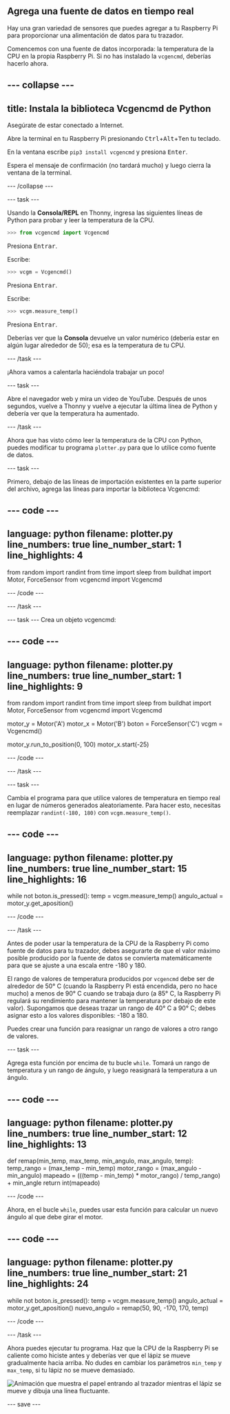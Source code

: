 ## Agrega una fuente de datos en tiempo real

Hay una gran variedad de sensores que puedes agregar a tu Raspberry Pi para proporcionar una alimentación de datos para tu trazador.

Comencemos con una fuente de datos incorporada: la temperatura de la CPU en la propia Raspberry Pi. Si no has instalado la `vcgencmd`, deberías hacerlo ahora.

--- collapse ---
---
title: Instala la biblioteca Vcgencmd de Python
---

Asegúrate de estar conectado a Internet.

Abre la terminal en tu Raspberry Pi presionando <kbd>Ctrl</kbd>+<kbd>Alt</kbd>+<kbd>T</kbd>en tu teclado.

En la ventana escribe `pip3 install vcgencmd` y presiona <kbd>Enter</kbd>.

Espera el mensaje de confirmación (no tardará mucho) y luego cierra la ventana de la terminal.

--- /collapse ---

--- task ---

Usando la **Consola/REPL** en Thonny, ingresa las siguientes líneas de Python para probar y leer la temperatura de la CPU.

```python
>>> from vcgencmd import Vcgencmd
```
Presiona <kbd>Entrar</kbd>.

Escribe:
```python
>>> vcgm = Vcgencmd()
```
Presiona <kbd>Entrar</kbd>.

Escribe:
```python
>>> vcgm.measure_temp()
```
Presiona <kbd>Entrar</kbd>.

Deberías ver que la **Consola** devuelve un valor numérico (debería estar en algún lugar alrededor de 50); esa es la temperatura de tu CPU.

--- /task ---

¡Ahora vamos a calentarla haciéndola trabajar un poco!

--- task ---

Abre el navegador web y mira un video de YouTube. Después de unos segundos, vuelve a Thonny y vuelve a ejecutar la última línea de Python y debería ver que la temperatura ha aumentado.

--- /task ---

Ahora que has visto cómo leer la temperatura de la CPU con Python, puedes modificar tu programa `plotter.py` para que lo utilice como fuente de datos.

--- task ---

Primero, debajo de las líneas de importación existentes en la parte superior del archivo, agrega las líneas para importar la biblioteca Vcgencmd:

--- code ---
---
language: python filename: plotter.py line_numbers: true line_number_start: 1
line_highlights: 4
---

from random import randint from time import sleep from buildhat import Motor, ForceSensor from vcgencmd import Vcgencmd

--- /code ---

--- /task ---

--- task --- Crea un objeto vcgencmd:

--- code ---
---
language: python filename: plotter.py line_numbers: true line_number_start: 1
line_highlights: 9
---

from random import randint from time import sleep from buildhat import Motor, ForceSensor from vcgencmd import Vcgencmd

motor_y = Motor('A') motor_x = Motor('B') boton = ForceSensor('C') vcgm = Vcgencmd()

motor_y.run_to_position(0, 100) motor_x.start(-25)

--- /code ---

--- /task ---

--- task ---

Cambia el programa para que utilice valores de temperatura en tiempo real en lugar de números generados aleatoriamente. Para hacer esto, necesitas reemplazar `randint(-180, 180)` con `vcgm.measure_temp()`.

--- code ---
---
language: python filename: plotter.py line_numbers: true line_number_start: 15
line_highlights: 16
---

while not boton.is_pressed(): temp = vcgm.measure_temp() angulo_actual = motor_y.get_aposition()

--- /code ---

--- /task ---

Antes de poder usar la temperatura de la CPU de la Raspberry Pi como fuente de datos para tu trazador, debes asegurarte de que el valor máximo posible producido por la fuente de datos se convierta matemáticamente para que se ajuste a una escala entre -180 y 180.

El rango de valores de temperatura producidos por `vcgencmd` debe ser de alrededor de 50° C (cuando la Raspberry Pi está encendida, pero no hace mucho) a menos de 90° C cuando se trabaja duro (a 85° C, la Raspberry Pi regulará su rendimiento para mantener la temperatura por debajo de este valor). Supongamos que deseas trazar un rango de 40° C a 90° C; debes asignar esto a los valores disponibles: -180 a 180.

Puedes crear una función para reasignar un rango de valores a otro rango de valores.

--- task ---

Agrega esta función por encima de tu bucle `while`. Tomará un rango de temperatura y un rango de ángulo, y luego reasignará la temperatura a un ángulo.

--- code ---
---
language: python filename: plotter.py line_numbers: true line_number_start: 12
line_highlights: 13
---

def remap(min_temp, max_temp, min_angulo, max_angulo, temp): temp_rango = (max_temp - min_temp) motor_rango = (max_angulo - min_angulo) mapeado = (((temp - min_temp) * motor_rango) / temp_rango) + min_angle return int(mapeado)

--- /code ---

Ahora, en el bucle `while`, puedes usar esta función para calcular un nuevo ángulo al que debe girar el motor.

--- code ---
---
language: python filename: plotter.py line_numbers: true line_number_start: 21
line_highlights: 24
---

while not boton.is_pressed(): temp = vcgm.measure_temp() angulo_actual = motor_y.get_aposition() nuevo_angulo = remap(50, 90, -170, 170, temp)

--- /code ---

--- /task ---

Ahora puedes ejecutar tu programa. Haz que la CPU de la Raspberry Pi se caliente como hiciste antes y deberías ver que el lápiz se mueve gradualmente hacia arriba. No dudes en cambiar los parámetros `min_temp` y `max_temp`, si tu lápiz no se mueve demasiado.

![Animación que muestra el papel entrando al trazador mientras el lápiz se mueve y dibuja una línea fluctuante.](images/plotter_demo_2.gif)


--- save ---
